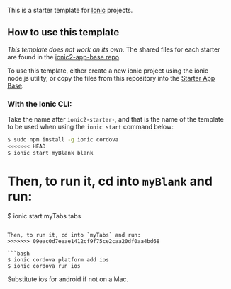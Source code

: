 This is a starter template for [Ionic](http://ionicframework.com/docs/) projects.

## How to use this template

*This template does not work on its own*. The shared files for each starter are found in the [ionic2-app-base repo](https://github.com/ionic-team/ionic2-app-base).

To use this template, either create a new ionic project using the ionic node.js utility, or copy the files from this repository into the [Starter App Base](https://github.com/ionic-team/ionic2-app-base).

### With the Ionic CLI:

Take the name after `ionic2-starter-`, and that is the name of the template to be used when using the `ionic start` command below:

```bash
$ sudo npm install -g ionic cordova
<<<<<<< HEAD
$ ionic start myBlank blank
```

Then, to run it, cd into `myBlank` and run:
=======
$ ionic start myTabs tabs
```

Then, to run it, cd into `myTabs` and run:
>>>>>>> 09eac0d7eeae1412cf9f75ce2caa20df0aa4bd68

```bash
$ ionic cordova platform add ios
$ ionic cordova run ios
```

Substitute ios for android if not on a Mac.

